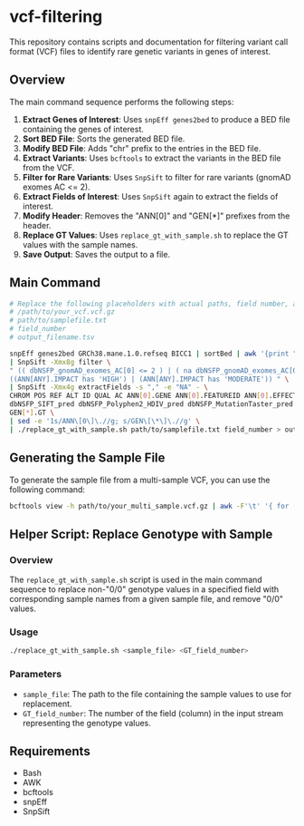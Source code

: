 # vcf-filtering

This repository contains scripts and documentation for filtering variant call format (VCF) files to identify rare genetic variants in genes of interest.

## Overview

The main command sequence performs the following steps:

1. **Extract Genes of Interest**: Uses `snpEff genes2bed` to produce a BED file containing the genes of interest.
2. **Sort BED File**: Sorts the generated BED file.
3. **Modify BED File**: Adds "chr" prefix to the entries in the BED file.
4. **Extract Variants**: Uses `bcftools` to extract the variants in the BED file from the VCF.
5. **Filter for Rare Variants**: Uses `SnpSift` to filter for rare variants (gnomAD exomes AC <= 2).
6. **Extract Fields of Interest**: Uses `SnpSift` again to extract the fields of interest.
7. **Modify Header**: Removes the "ANN[0]" and "GEN[*]" prefixes from the header.
8. **Replace GT Values**: Uses `replace_gt_with_sample.sh` to replace the GT values with the sample names.
9. **Save Output**: Saves the output to a file.

## Main Command

```sh
# Replace the following placeholders with actual paths, field number, and desired output filename:
# /path/to/your_vcf.vcf.gz
# path/to/samplefile.txt
# field_number
# output_filename.tsv

snpEff genes2bed GRCh38.mane.1.0.refseq BICC1 | sortBed | awk '{print "chr"$0}' | bcftools view /path/to/your_vcf.vcf.gz -R - \
| SnpSift -Xmx8g filter \
" (( dbNSFP_gnomAD_exomes_AC[0] <= 2 ) | ( na dbNSFP_gnomAD_exomes_AC[0] )) & \
((ANN[ANY].IMPACT has 'HIGH') | (ANN[ANY].IMPACT has 'MODERATE')) " \
| SnpSift -Xmx4g extractFields -s "," -e "NA" - \
CHROM POS REF ALT ID QUAL AC ANN[0].GENE ANN[0].FEATUREID ANN[0].EFFECT ANN[0].IMPACT ANN[0].HGVS_C ANN[0].HGVS_P \
dbNSFP_SIFT_pred dbNSFP_Polyphen2_HDIV_pred dbNSFP_MutationTaster_pred dbNSFP_CADD_phred dbNSFP_gnomAD_exomes_AC dbNSFP_gnomAD_genomes_AC dbNSFP_ALFA_Total_AC \
GEN[*].GT \
| sed -e '1s/ANN\[0\]\.//g; s/GEN\[\*\]\.//g' \
| ./replace_gt_with_sample.sh path/to/samplefile.txt field_number > output_filename.tsv
```

## Generating the Sample File

To generate the sample file from a multi-sample VCF, you can use the following command:

```sh
bcftools view -h path/to/your_multi_sample.vcf.gz | awk -F'\t' '{ for (i=10; i<=NF; ++i) printf "%s%s", $i, (i==NF ? RS : ",") }' > path/to/samplefile.txt
```

## Helper Script: Replace Genotype with Sample

### Overview

The `replace_gt_with_sample.sh` script is used in the main command sequence to replace non-"0/0" genotype values in a specified field with corresponding sample names from a given sample file, and remove "0/0" values.

### Usage

```sh
./replace_gt_with_sample.sh <sample_file> <GT_field_number>
```

### Parameters

- `sample_file`: The path to the file containing the sample values to use for replacement.
- `GT_field_number`: The number of the field (column) in the input stream representing the genotype values.

## Requirements

- Bash
- AWK
- bcftools
- snpEff
- SnpSift
